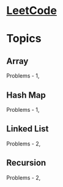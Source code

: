 # [LeetCode](https://leetcode.com/problemset/all/)


# Topics
## Array
Problems - 1, 

## Hash Map
Problems - 1, 

## Linked List
Problems - 2,

## Recursion
Problems - 2,

